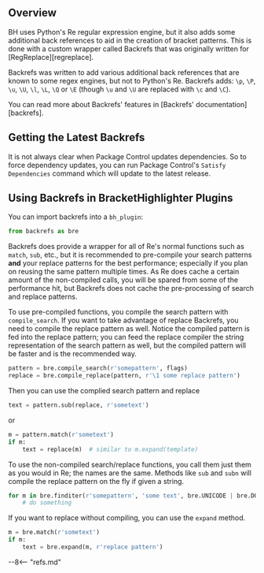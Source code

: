 ## Overview

BH uses Python's Re regular expression engine, but it also adds some additional back references to aid in the creation of bracket patterns.  This is done with a custom wrapper called Backrefs that was originally written for [RegReplace][regreplace].

Backrefs was written to add various additional back references that are known to some regex engines, but not to Python's Re.  Backrefs adds: `\p`, `\P`, `\u`, `\U`, `\l`, `\L`, `\Q` or `\E` (though `\u` and `\U` are replaced with `\c` and `\C`).

You can read more about Backrefs' features in [Backrefs' documentation][backrefs].

## Getting the Latest Backrefs

It is not always clear when Package Control updates dependencies.  So to force dependency updates, you can run Package Control's `Satisfy Dependencies` command which will update to the latest release.

## Using Backrefs in BracketHighlighter Plugins

You can import backrefs into a `bh_plugin`:

```python
from backrefs as bre
```

Backrefs does provide a wrapper for all of Re's normal functions such as `match`, `sub`, etc., but it is recommended to pre-compile your search patterns **and** your replace patterns for the best performance; especially if you plan on reusing the same pattern multiple times.  As Re does cache a certain amount of the non-compiled calls, you will be spared from some of the performance hit, but Backrefs does not cache the pre-processing of search and replace patterns.

To use pre-compiled functions, you compile the search pattern with `compile_search`.  If you want to take advantage of replace Backrefs, you need to compile the replace pattern as well.  Notice the compiled pattern is fed into the replace pattern; you can feed the replace compiler the string representation of the search pattern as well, but the compiled pattern will be faster and is the recommended way.

```py
pattern = bre.compile_search(r'somepattern', flags)
replace = bre.compile_replace(pattern, r'\1 some replace pattern')
```

Then you can use the complied search pattern and replace

```py
text = pattern.sub(replace, r'sometext')
```

or

```py
m = pattern.match(r'sometext')
if m:
    text = replace(m)  # similar to m.expand(template)
```

To use the non-compiled search/replace functions, you call them just them as you would in Re; the names are the same.  Methods like `sub` and `subn` will compile the replace pattern on the fly if given a string.

```python
for m in bre.finditer(r'somepattern', 'some text', bre.UNICODE | bre.DOTALL):
    # do something
```

If you want to replace without compiling, you can use the `expand` method.

```python
m = bre.match(r'sometext')
if m:
    text = bre.expand(m, r'replace pattern')
```

--8<-- "refs.md"
